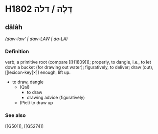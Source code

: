 # H1802 דָּלָה / דלה

## dâlâh

_(daw-law' | daw-LAW | da-LA)_

### Definition

verb; a primitive root (compare [[H1809]]); properly, to dangle, i.e., to let down a bucket (for drawing out water); figuratively, to deliver; draw (out), [[lexicon-key|×]] enough, lift up.

- to draw, dangle
    - (Qal)
        - to draw
        - drawing advice (figuratively)
    - (Piel) to draw up
### See also

[[G501]], [[G5274]]

